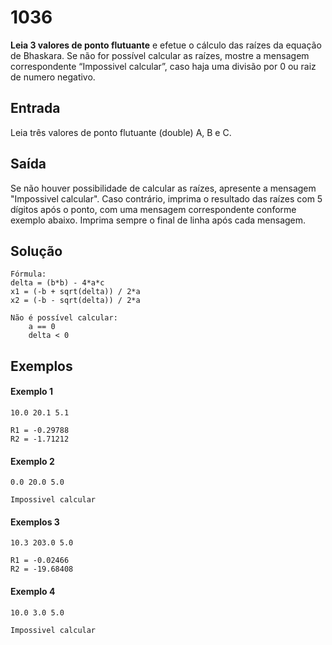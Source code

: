 # 1036
**Leia 3 valores de ponto flutuante** e efetue o cálculo das raízes da equação de Bhaskara. Se não for possível calcular as raízes, mostre a mensagem correspondente “Impossivel calcular”, caso haja uma divisão por 0 ou raiz de numero negativo.

## Entrada
Leia três valores de ponto flutuante (double) A, B e C.

## Saída
Se não houver possibilidade de calcular as raízes, apresente a mensagem "Impossivel calcular". Caso contrário, imprima o resultado das raízes com 5 dígitos após o ponto, com uma mensagem correspondente conforme exemplo abaixo. Imprima sempre o final de linha após cada mensagem.

## Solução
    Fórmula:
    delta = (b*b) - 4*a*c
    x1 = (-b + sqrt(delta)) / 2*a
    x2 = (-b - sqrt(delta)) / 2*a

    Não é possível calcular:
        a == 0
        delta < 0

## Exemplos
#### Exemplo 1
    10.0 20.1 5.1

    R1 = -0.29788
    R2 = -1.71212

#### Exemplo 2
    0.0 20.0 5.0

    Impossivel calcular

#### Exemplos 3
    10.3 203.0 5.0

    R1 = -0.02466
    R2 = -19.68408

#### Exemplo 4
    10.0 3.0 5.0

    Impossivel calcular